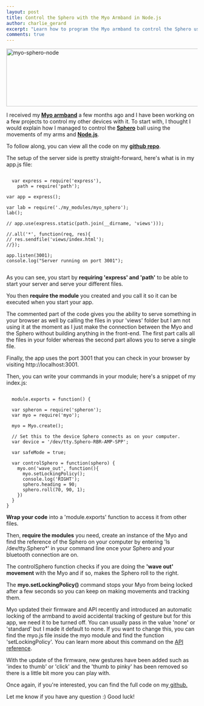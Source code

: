 ```yaml
---
layout: post
title: Control the Sphero with the Myo Armband in Node.js
author: charlie_gerard
excerpt: "Learn how to program the Myo armband to control the Sphero using Node.js"
comments: true
---
```


<a href="https://charliegerard.files.wordpress.com/2015/01/myo-sphero-node.png"><img class="aligncenter size-full wp-image-118" src="https://charliegerard.files.wordpress.com/2015/01/myo-sphero-node.png" alt="myo-sphero-node" width="660" height="152" /></a>

I received my<strong> <a title="Myo armband" href="https://www.thalmic.com/en/myo/" target="_blank">Myo armband</a></strong> a few months ago and I have been working on a few projects to control my other devices with it. To start with, I thought I would explain how I managed to control the<strong> <a title="Sphero" href="http://www.gosphero.com/" target="_blank">Sphero</a></strong> ball using the movements of my arms and <a title="Node.js" href="http://nodejs.org/" target="_blank"><strong>Node.js</strong></a>.

To follow along, you can view all the code on my <strong><a href="https://github.com/charliegerard/myo_sphero" target="_blank">github repo</a></strong>.

The setup of the server side is pretty straight-forward, here's what is in my app.js file:
<pre><code>
  var express = require('express'),
    path = require('path');

var app = express();

var lab = require('./my_modules/myo_sphero');
lab();

// app.use(express.static(path.join(__dirname, 'views')));

//.all('*', function(req, res){
// res.sendfile('views/index.html');
//});

app.listen(3001);
console.log("Server running on port 3001");

</code></pre>

As you can see, you start by <strong>requiring 'express' and 'path'</strong> to be able to start your server and serve your different files.

You then <strong>require the module</strong> you created and you call it so it can be executed when you start your app.

The commented part of the code gives you the ability to serve something in your browser as well by calling the files in your 'views' folder but I am not using it at the moment as I just make the connection between the Myo and the Sphero without building anything in the front-end. The first part calls all the files in your folder whereas the second part allows you to serve a single file.

Finally, the app uses the port 3001 that you can check in your browser by visiting http://localhost:3001.

Then, you can write your commands in your module; here's a snippet of my index.js:
<pre><code>
  module.exports = function() {

  var spheron = require('spheron');
  var myo = require('myo');

  myo = Myo.create();

  // Set this to the device Sphero connects as on your computer.
  var device = '/dev/tty.Sphero-RBR-AMP-SPP';

  var safeMode = true;

  var controlSphero = function(sphero) {
    myo.on('wave_out', function(){
      myo.setLockingPolicy();
      console.log('RIGHT');
      sphero.heading = 90;
      sphero.roll(70, 90, 1);
    })
  }
}</code></pre>

<strong>Wrap your code</strong> into a 'module.exports' function to access it from other files.

Then, <strong>require the modules</strong> you need, create an instance of the Myo and find the reference of the Sphero on your computer by entering 'ls /dev/tty.Sphero*' in your command line once your Sphero and your bluetooth connection are on.

The controlSphero function checks if you are doing the <strong>'wave out' movement</strong> with the Myo and if so, makes the Sphero roll to the right.

The <strong>myo.setLockingPolicy()</strong> command stops your Myo from being locked after a few seconds so you can keep on making movements and tracking them.

Myo updated their firmware and API recently and introduced an automatic locking of the armband to avoid accidental tracking of gesture but for this app, we need it to be turned off. You can usually pass in the value 'none' or 'standard' but I made it default to none. If you want to change this, you can find the myo.js file inside the myo module and find the function 'setLockingPolicy'. You can learn more about this command on the <a href="https://developer.thalmic.com/docs/api_reference/platform/script-reference.html#script-api-setLockingPolicy" target="_blank">API reference</a>.

With the update of the firmware, new gestures have been added such as 'index to thumb' or 'click' and the 'thumb to pinky' has been removed so there is a little bit more you can play with.

Once again, if you're interested, you can find the full code on my<a title="Controlling the Sphero with the Myo armband in Node.js" href="http://charliegerard.github.io/myo-sphero" target="_blank"> github.</a>

Let me know if you have any question :) Good luck!